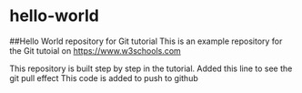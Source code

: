 # hello-world
##Hello World repository for Git tutorial
This is an example repository for the Git tutoial on https://www.w3schools.com

This repository is built step by step in the tutorial.
Added this line to see the git pull effect
This code is added to push to github
